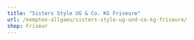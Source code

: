 ```yaml
---
title: "Sisters Style UG & Co. KG Friseure"
url: /kempten-allgaeu/sisters-style-ug-und-co-kg-friseure/
shop: Friseur
---
```


